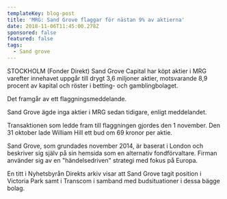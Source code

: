 ```yaml
---
templateKey: blog-post
title: 'MRG: Sand Grove flaggar för nästan 9% av aktierna'
date: 2018-11-06T11:45:00.278Z
sponsored: false
featured: false
tags:
  - Sand grove
---
```

STOCKHOLM (Fonder Direkt) Sand Grove Capital har köpt aktier i MRG varefter innehavet uppgår till drygt 3,6 miljoner aktier, motsvarande 8,9 procent av kapital och röster i betting- och gamblingbolaget.

Det framgår av ett flaggningsmeddelande.

Sand Grove ägde inga aktier i MRG sedan tidigare, enligt meddelandet.

Transaktionen som ledde fram till flaggningen gjordes den 1 november. Den 31 oktober lade William Hill ett bud om 69 kronor per aktie.

Sand Grove, som grundades november 2014, är baserat i London och beskriver sig själv på sin hemsida som en alternativ fondförvaltare. Firman använder sig av en "händelsedriven" strategi med fokus på Europa.

En titt i Nyhetsbyrån Direkts arkiv visar att Sand Grove tagit position i Victoria Park samt i Transcom i samband med budsituationer i dessa bägge bolag.
